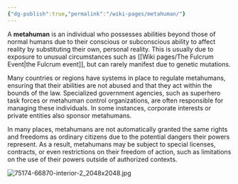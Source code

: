 ```yaml
---
{"dg-publish":true,"permalink":"/wiki-pages/metahuman/"}
---
```


A **metahuman** is an individual who possesses abilities beyond those of normal humans due to their conscious or subconscious ability to affect reality by substituting their own, personal reality. This is usually due to exposure to unusual circumstances such as [[Wiki pages/The Fulcrum Event\|the Fulcrum event]], but can rarely manifest due to genetic mutations.

Many countries or regions have systems in place to regulate metahumans, ensuring that their abilities are not abused and that they act within the bounds of the law. Specialized government agencies, such as superhero task forces or metahuman control organizations, are often responsible for managing these individuals. In some instances, corporate interests or private entities also sponsor metahumans.

In many places, metahumans are not automatically granted the same rights and freedoms as ordinary citizens due to the potential dangers their powers represent. As a result, metahumans may be subject to special licenses, contracts, or even restrictions on their freedom of action, such as limitations on the use of their powers outside of authorized contexts.

![75174-66870-interior-2_2048x2048.jpg](/img/user/Masks/Journal%20Assets/Safari/75174-66870-interior-2_2048x2048.jpg)